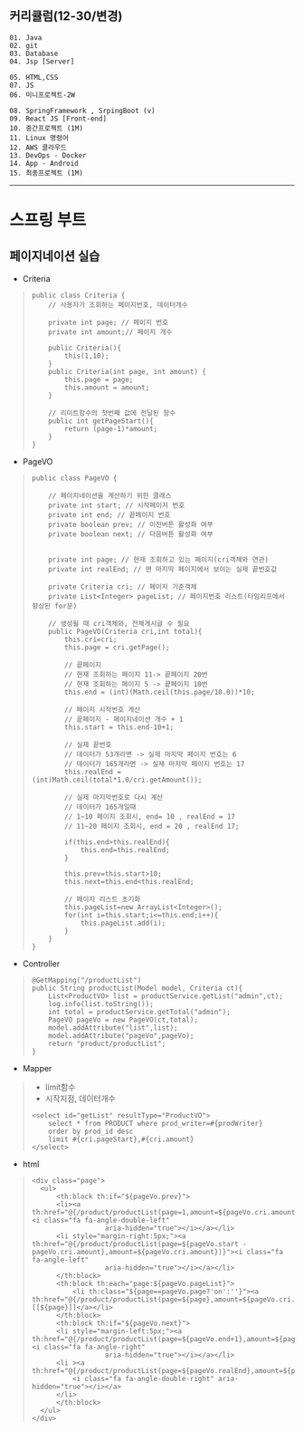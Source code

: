 ## 커리큘럼(12-30/변경)
```
01. Java
02. git
03. Database 
04. Jsp [Server]

05. HTML,CSS 
07. JS
06. 미니프로젝트-2W

08. SpringFramework , SrpingBoot (v)
09. React JS [Front-end]
10. 중간프로젝트 (1M)
11. Linux 명령어
12. AWS 클라우드
13. DevOps - Docker
14. App - Android
15. 최종프로젝트 (1M)
```
---

# 스프링 부트
## 페이지네이션 실습

+ Criteria
> ```
> public class Criteria {
>     // 사용자가 조회하는 페이지번호, 데이터개수
>     
>     private int page; // 페이지 번호
>     private int amount;// 페이지 개수
> 
>     public Criteria(){
>         this(1,10);
>     }
>     public Criteria(int page, int amount) {
>         this.page = page;
>         this.amount = amount;
>     }
>     
>     // 리미트함수의 첫번째 값에 전달된 함수
>     public int getPageStart(){
>         return (page-1)*amount;
>     }
> }
> ```

+ PageVO
> ``` 
> public class PageVO {
>     
>     // 페이지네이션을 계산하기 위한 클래스
>     private int start; // 시작페이지 번호
>     private int end; // 끝페이지 번호
>     private boolean prev; // 이전버튼 활성화 여부
>     private boolean next; // 다음버튼 활성화 여부
> 
> 
>     private int page; // 현재 조회하고 있는 페이지(cri객체와 연관)
>     private int realEnd; // 맨 마지막 페이지에서 보이는 실제 끝번호값
> 
>     private Criteria cri; // 페이지 기준객체
>     private List<Integer> pageList; // 페이지번호 리스트(타임리프에서 향상된 for문)
> 
>     // 생성될 때 cri객체와, 전체게시글 수 필요
>     public PageVO(Criteria cri,int total){
>         this.cri=cri;
>         this.page = cri.getPage();
> 
>         // 끝페이지
>         // 현재 조회하는 페이지 11-> 끝페이지 20번
>         // 현재 조회하는 페이지 5 -> 끝페이지 10번
>         this.end = (int)(Math.ceil(this.page/10.0))*10;
> 
>         // 페이지 시작번호 게산
>         // 끝페이지 - 페이지네이션 개수 + 1
>         this.start = this.end-10+1;
> 
>         // 실제 끝번호
>         // 데이터가 53개라면 -> 실제 마지막 페이지 번호는 6
>         // 데이터가 165개라면 -> 실제 마지막 페이지 번호는 17
>         this.realEnd = (int)Math.ceil(total*1.0/cri.getAmount());
> 
>         // 실제 마지막번호로 다시 계산
>         // 데이터가 165개일때
>         // 1~10 페이지 조회시, end= 10 , realEnd = 17
>         // 11~20 페이지 조회시, end = 20 , realEnd 17;
> 
>         if(this.end>this.realEnd){
>             this.end=this.realEnd;
>         }
> 
>         this.prev=this.start>10;
>         this.next=this.end<this.realEnd;
> 
>         // 페이지 리스트 초기화
>         this.pageList=new ArrayList<Integer>();
>         for(int i=this.start;i<=this.end;i++){
>             this.pageList.add(i);
>         }
>     }
> }
> ```

+ Controller
> ```
> @GetMapping("/productList")
> public String productList(Model model, Criteria ct){
>     List<ProductVO> list = productService.getList("admin",ct);
>     log.info(list.toString());
>     int total = productService.getTotal("admin");
>     PageVO pageVo = new PageVO(ct,total);
>     model.addAttribute("list",list);
>     model.addAttribute("pageVo",pageVo);
>     return "product/productList";
> }
> ```

+ Mapper
> + limit함수
> + 시작지점, 데이터개수
> ```
> <select id="getList" resultType="ProductVO">
>     select * from PRODUCT where prod_writer=#{prodWriter}
>     order by prod_id desc
>     limit #{cri.pageStart},#{cri.amount}
> </select>
> ```

+ html
> ```
> <div class="page">
> 	<ul>
> 		<th:block th:if="${pageVo.prev}">
> 		<li><a th:href="@{/product/productList(page=1,amount=${pageVo.cri.amount})}"><i class="fa fa-angle-double-left"
> 					aria-hidden="true"></i></a></li>
> 		<li style="margin-right:5px;"><a th:href="@{/product/productList(page=${pageVo.start - pageVo.cri.amount},amount=${pageVo.cri.amount})}"><i class="fa fa-angle-left"
> 					aria-hidden="true"></i></a></li>
> 		</th:block>
> 		<th:block th:each="page:${pageVo.pageList}">
> 			<li th:class="${page==pageVo.page?'on':''}"><a th:href="@{/product/productList(page=${page},amount=${pageVo.cri.amount})}">[[${page}]]</a></li>
> 		</th:block>
> 		<th:block th:if="${pageVo.next}">
> 		<li style="margin-left:5px;"><a th:href="@{/product/productList(page=${pageVo.end+1},amount=${pageVo.cri.amount})}"><i class="fa fa-angle-right"
> 					aria-hidden="true"></i></a></li>
> 		<li ><a th:href="@{/product/productList(page=${pageVo.realEnd},amount=${pageVo.cri.amount})}">
> 			<i class="fa fa-angle-double-right" aria-hidden="true"></i></a>
> 		</li>
> 		</th:block>
> 	</ul>
> </div>
> ```